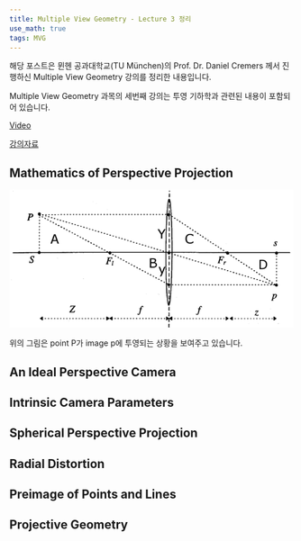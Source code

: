 ```yaml
---
title: Multiple View Geometry - Lecture 3 정리
use_math: true
tags: MVG
---
```



해당 포스트은 뮌헨 공과대학교(TU München)의 Prof. Dr. Daniel Cremers 께서 진행하신 Multiple View Geometry 강의를 정리한 내용입니다.

Multiple View Geometry 과목의 세번째 강의는 투영 기하학과 관련된 내용이 포함되어 있습니다.

[Video](https://www.youtube.com/watch?v=H6WEt3xOyPU)

[강의자료](https://drive.google.com/file/d/19vI3xbLeXcQuJz15UtwHp-YNsT5gZxEm/view?usp=sharing)


## Mathematics of Perspective Projection

![notation](https://raw.githubusercontent.com/koyeongmin/koyeongmin.github.io/master/_posts/MVG_lecture3_figure/1.jpg#center)

위의 그림은 point P가 image p에 투영되는 상황을 보여주고 있습니다.




## An Ideal Perspective Camera


## Intrinsic Camera Parameters


## Spherical Perspective Projection


## Radial Distortion


## Preimage of Points and Lines


## Projective Geometry

